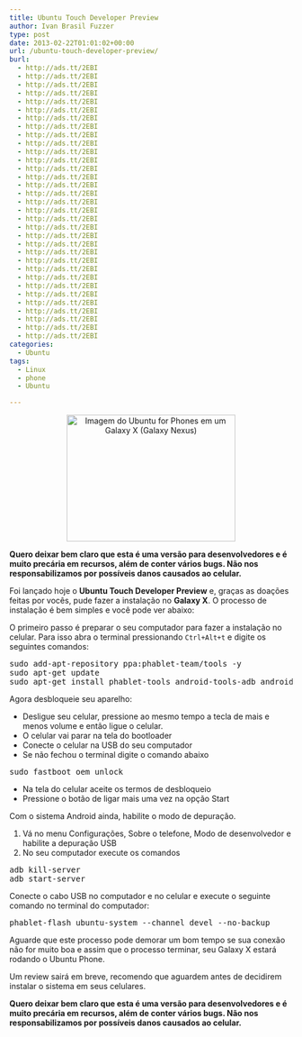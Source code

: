 ```yaml
---
title: Ubuntu Touch Developer Preview
author: Ivan Brasil Fuzzer
type: post
date: 2013-02-22T01:01:02+00:00
url: /ubuntu-touch-developer-preview/
burl:
  - http://ads.tt/2EBI
  - http://ads.tt/2EBI
  - http://ads.tt/2EBI
  - http://ads.tt/2EBI
  - http://ads.tt/2EBI
  - http://ads.tt/2EBI
  - http://ads.tt/2EBI
  - http://ads.tt/2EBI
  - http://ads.tt/2EBI
  - http://ads.tt/2EBI
  - http://ads.tt/2EBI
  - http://ads.tt/2EBI
  - http://ads.tt/2EBI
  - http://ads.tt/2EBI
  - http://ads.tt/2EBI
  - http://ads.tt/2EBI
  - http://ads.tt/2EBI
  - http://ads.tt/2EBI
  - http://ads.tt/2EBI
  - http://ads.tt/2EBI
  - http://ads.tt/2EBI
  - http://ads.tt/2EBI
  - http://ads.tt/2EBI
  - http://ads.tt/2EBI
  - http://ads.tt/2EBI
  - http://ads.tt/2EBI
  - http://ads.tt/2EBI
  - http://ads.tt/2EBI
  - http://ads.tt/2EBI
  - http://ads.tt/2EBI
  - http://ads.tt/2EBI
  - http://ads.tt/2EBI
  - http://ads.tt/2EBI
categories:
  - Ubuntu
tags:
  - Linux
  - phone
  - Ubuntu

---
```

<p style="text-align: center;">
  <a href="http://www.ubuntero.com.br/wp-content/uploads/2013/02/100_0067.jpg" rel="lightbox"><img class="size-medium wp-image-4520 aligncenter" title="Imagem do Ubuntu for Phones em um Galaxy X (Galaxy Nexus)" alt="Imagem do Ubuntu for Phones em um Galaxy X (Galaxy Nexus)" src="http://www.ubuntero.com.br/wp-content/uploads/2013/02/100_0067-300x225.jpg" width="300" height="225" /></a>
</p>

**Quero deixar bem claro que esta é uma versão para desenvolvedores e é muito precária em recursos, além de conter vários bugs. Não nos responsabilizamos por possíveis danos causados ao celular.**

Foi lançado hoje o **Ubuntu Touch Developer Preview** e, graças as doações feitas por vocês, pude fazer a instalação no **Galaxy X**. O processo de instalação é bem simples e você pode ver abaixo:

O primeiro passo é preparar o seu computador para fazer a instalação no celular. Para isso abra o terminal pressionando `Ctrl+Alt+t` e digite os seguintes comandos:

<pre class="brush:shell">sudo add-apt-repository ppa:phablet-team/tools -y
sudo apt-get update
sudo apt-get install phablet-tools android-tools-adb android-tools-fastboot</pre>

Agora desbloqueie seu aparelho:

  * Desligue seu celular, pressione ao mesmo tempo a tecla de mais e menos volume e então ligue o celular.
  * O celular vai parar na tela do bootloader
  * Conecte o celular na USB do seu computador
  * Se não fechou o terminal digite o comando abaixo

<pre class="brush:shell">sudo fastboot oem unlock</pre>

  * Na tela do celular aceite os termos de desbloqueio
  * Pressione o botão de ligar mais uma vez na opção Start

Com o sistema Android ainda, habilite o modo de depuração.

  1. Vá no menu Configurações, Sobre o telefone, Modo de desenvolvedor e habilite a depuração USB
  2. No seu computador execute os comandos

<pre class="brush:shell">adb kill-server
adb start-server</pre>

Conecte o cabo USB no computador e no celular e execute o seguinte comando no terminal do computador:

<pre class="brush:shell">phablet-flash ubuntu-system --channel devel --no-backup</pre>

Aguarde que este processo pode demorar um bom tempo se sua conexão não for muito boa e assim que o processo terminar, seu Galaxy X estará rodando o Ubuntu Phone.

Um review sairá em breve, recomendo que aguardem antes de decidirem instalar o sistema em seus celulares.

**Quero deixar bem claro que esta é uma versão para desenvolvedores e é muito precária em recursos, além de conter vários bugs. Não nos responsabilizamos por possíveis danos causados ao celular.**